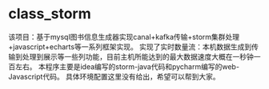 # class_storm
该项目：基于mysql图书信息生成器实现canal+kafka传输+storm集群处理+javascript+echarts等一系列框架实现。
实现了实时数量流：本机数据生成到传输到处理到展示等一些列功能，目前主机所能达到的最大数据速度大概在一秒钟一百左右。
本程序主要是idea编写的storm-java代码和pycharm编写的web-Javascript代码。
具体环境配置这里没有给出，希望可以帮到大家。
